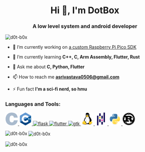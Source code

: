 <h1 align="center">Hi 👋, I'm DotBox</h1>
<h3 align="center">A low level system and android developer</h3>

<p align="left"> <img src="https://komarev.com/ghpvc/?username=d0t-b0x&label=Profile%20views&color=0e75b6&style=flat" alt="d0t-b0x" /> </p>

- 🔭 I’m currently working on [a custom Raspberry Pi Pico SDK](https://github.com/D0T-B0X/Custom-Pico-SDK.git)

- 🌱 I’m currently learning **C++, C, Arm Assembly, Flutter, Rust**

- 💬 Ask me about **C, Python, Flutter**

- 📫 How to reach me **asrivastava0506@gmail.com**

- ⚡ Fun fact **I'm a sci-fi nerd, so hmu**

<h3 align="left">Languages and Tools:</h3>
<p align="left"> <a href="https://www.cprogramming.com/" target="_blank" rel="noreferrer"> <img src="https://raw.githubusercontent.com/devicons/devicon/master/icons/c/c-original.svg" alt="c" width="40" height="40"/> </a> <a href="https://www.w3schools.com/cpp/" target="_blank" rel="noreferrer"> <img src="https://raw.githubusercontent.com/devicons/devicon/master/icons/cplusplus/cplusplus-original.svg" alt="cplusplus" width="40" height="40"/> </a> <a href="https://flask.palletsprojects.com/" target="_blank" rel="noreferrer"> <img src="https://www.vectorlogo.zone/logos/pocoo_flask/pocoo_flask-icon.svg" alt="flask" width="40" height="40"/> </a> <a href="https://flutter.dev" target="_blank" rel="noreferrer"> <img src="https://www.vectorlogo.zone/logos/flutterio/flutterio-icon.svg" alt="flutter" width="40" height="40"/> </a> <a href="https://www.gtk.org/" target="_blank" rel="noreferrer"> <img src="https://upload.wikimedia.org/wikipedia/commons/7/71/GTK_logo.svg" alt="gtk" width="40" height="40"/> </a> <a href="https://www.linux.org/" target="_blank" rel="noreferrer"> <img src="https://raw.githubusercontent.com/devicons/devicon/master/icons/linux/linux-original.svg" alt="linux" width="40" height="40"/> </a> <a href="https://pandas.pydata.org/" target="_blank" rel="noreferrer"> <img src="https://raw.githubusercontent.com/devicons/devicon/2ae2a900d2f041da66e950e4d48052658d850630/icons/pandas/pandas-original.svg" alt="pandas" width="40" height="40"/> </a> <a href="https://www.python.org" target="_blank" rel="noreferrer"> <img src="https://raw.githubusercontent.com/devicons/devicon/master/icons/python/python-original.svg" alt="python" width="40" height="40"/> </a> <a href="https://www.rust-lang.org" target="_blank" rel="noreferrer"> <img src="https://raw.githubusercontent.com/devicons/devicon/master/icons/rust/rust-plain.svg" alt="rust" width="40" height="40"/> </a> </p>

<p><img align="left" src="https://github-readme-stats.vercel.app/api/top-langs?username=d0t-b0x&show_icons=true&theme=dark&locale=en&layout=compact" alt="d0t-b0x" /></p>

<p>&nbsp;<img align="center" src="https://github-readme-stats.vercel.app/api?username=d0t-b0x&show_icons=true&theme=dark&locale=en" alt="d0t-b0x" /></p>

<p><img align="center" src="https://github-readme-streak-stats.herokuapp.com/?user=d0t-b0x&theme=dark" alt="d0t-b0x" /></p>

